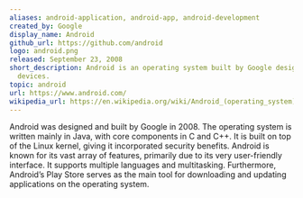 ```yaml
---
aliases: android-application, android-app, android-development
created_by: Google
display_name: Android
github_url: https://github.com/android
logo: android.png
released: September 23, 2008
short_description: Android is an operating system built by Google designed for mobile
  devices.
topic: android
url: https://www.android.com/
wikipedia_url: https://en.wikipedia.org/wiki/Android_(operating_system)
---
```

Android was designed and built by Google in 2008. The operating system is written mainly in Java, with core components in C and C++. It is built on top of the Linux kernel, giving it incorporated security benefits. Android is known for its vast array of features, primarily due to its very user-friendly interface. It supports multiple languages and multitasking. Furthermore, Android’s Play Store serves as the main tool for downloading and updating applications on the operating system.
